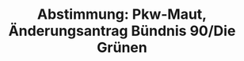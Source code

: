 ---
layout: abstimmung
title: "Abstimmung: Pkw-Maut, Änderungsantrag Bündnis 90/Die Grünen"
categories:
 - Verkehr
 - Infrastruktur
 - Finanzen
 - Steuer
tags:
 - PKW
 - Maut
 - Straßennetz
 - Vignette
abstimmung:
 legislaturperiode: 18
 bundestagssitzung: 98
 abstimmung: 2
links:
 - title: https://www.bundestag.de/parlament/plenum/abstimmung/abstimmung?id=333
   url: https://www.bundestag.de/parlament/plenum/abstimmung/abstimmung?id=333
 - title: http://www.abgeordnetenwatch.de/pkw_maut-1105-720.html
   url: http://www.abgeordnetenwatch.de/pkw_maut-1105-720.html
data:
 - title: Abstimmungsergebnis 20150327_2-data.pdf
   url: /res/abstimmungsliste/20150327_2-data.pdf
 - title: Abstimmungsergebnis 20150327_2_xls-data.csv
   url: /res/abstimmungsliste/analyses/20150327_2_xls-data.csv
documents:
 - title: Drucksache 18/03990.pdf
   url: http://dip21.bundestag.de/dip21/btd/18/039/1803990.pdf
   local: /res/abstimmungsdaten/018-098-02/1803990.pdf
 - title: Drucksache 18/04455.pdf
   url: http://dip21.bundestag.de/dip21/btd/18/044/1804455.pdf
   local: /res/abstimmungsdaten/018-098-02/1804455.pdf
 - title: Drucksache 18/04485.pdf
   url: http://dip21.bundestag.de/dip21/btd/18/044/1804485.pdf
   local: /res/abstimmungsdaten/018-098-02/1804485.pdf
preview: |
     Deutscher Bundestag
    
     98. Sitzung des Deutschen Bundestages
     am Freitag, 27.März 2015
    
     Endgültiges Ergebnis der Namentlichen Abstimmung Nr. 2
    
     Änderungsantrag der Fraktion BÜNDNIS 90/DIE GRÜNEN
     zu der zweiten Beratung des Gesetzentwurfs der Bundesregierung
     Entwurf eines Gesetzes zur Einführung einer Infrastrukturabgabe für die Benutzung von
     Bundesfernstraßen
     Drucksachen 18/3990, 18/4455 und 18/4485
    
     Abgegebene Stimmen insgesamt:
     Nicht abgegebene Stimmen:
     Ja-Stimmen:
    
     564
     67
     58
    
     Nein-Stimmen:
    
     446
    
     Enthaltungen:
    
     60
    
     Ungültige:
    
     Berlin, den 27.03.2015
    
     0
    
     Beginn: 11:32
     Ende: 11:35
---